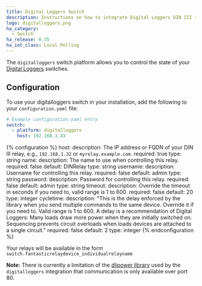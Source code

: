 ```yaml
---
title: Digital Loggers Switch
description: Instructions on how to integrate Digital Loggers DIN III relays into Home Assistant.
logo: digitalloggers.png
ha_category:
  - Switch
ha_release: 0.35
ha_iot_class: Local Polling
---
```


The `digitalloggers` switch platform allows you to control the state of your [Digital Loggers](https://www.digital-loggers.com/dinfaqs.html) switches.

## Configuration

To use your digitalloggers switch in your installation, add the following to your `configuration.yaml` file:

```yaml
# Example configuration.yaml entry
switch:
  - platform: digitalloggers
    host: 192.168.1.43
```

{% configuration %}
host:
  description: The IP address or FQDN of your DIN III relay, e.g., `192.168.1.32` or `myrelay.example.com`.
  required: true
  type: string
name:
  description: The name to use when controlling this relay.
  required: false
  default: DINRelay
  type: string
username:
  description: Username for controlling this relay.
  required: false
  default: admin
  type: string
password:
  description: Password for controlling this relay.
  required: false
  default: admin
  type: string
timeout:
  description: Override the timeout in seconds if you need to, valid range is 1 to 600.
  required: false
  default: 20
  type: integer
cycletime:
  description: "This is the delay enforced by the library when you send multiple commands to the same device. Override it if you need to. Valid range is 1 to 600. A delay is a recommendation of Digital Loggers: Many loads draw more power when they are initially switched on. Sequencing prevents circuit overloads when loads devices are attached to a single circuit."
  required: false
  default: 2
  type: integer
{% endconfiguration %}

Your relays will be available in the form `switch.fantasticrelaydevice_individualrelayname`

**Note:** There is currently a limitation of the [dlipower library](https://github.com/dwighthubbard/python-dlipower) used by the `digitalloggers` integration that communication is only available over port 80.
